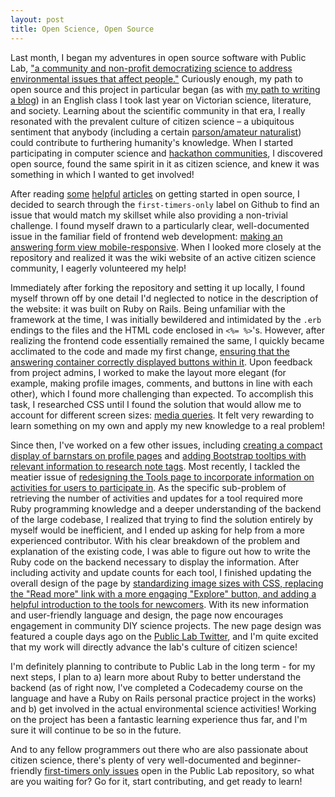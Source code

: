 ```yaml
---
layout: post
title: Open Science, Open Source
---
```


Last month, I began my adventures in open source software with Public Lab, ["a community and non-profit democratizing science to address environmental issues that affect people."](https://publiclab.org/about)  Curiously enough, my path to open source and this project in particular began (as with [my path to writing a blog](http://carolineho.me/blog/Hello-World/)) in an English class I took last year on Victorian science, literature, and society.  Learning about the scientific community in that era, I really resonated with the prevalent culture of citizen science – a ubiquitous sentiment that anybody (including a certain [parson/amateur naturalist](https://en.wikipedia.org/wiki/Charles_Darwin)) could contribute to furthering humanity's knowledge.  When I started participating in computer science and [hackathon communities](http://www.ladiesstormhackathons.org), I discovered open source, found the same spirit in it as citizen science, and knew it was something in which I wanted to get involved!

After reading [some](http://www.firsttimersonly.com) [helpful](http://readwrite.com/2014/10/10/open-source-diversity-how-to-contribute/) [articles](https://opensource.com/education/16/1/how-students-get-started-open-source) on getting started in open source, I decided to search through the ```first-timers-only``` label on Github to find an issue that would match my skillset while also providing a non-trivial challenge.  I found myself drawn to a particularly clear, well-documented issue in the familiar field of frontend web development: [making an answering form view mobile-responsive](https://github.com/publiclab/plots2/issues/681).  When I looked more closely at the repository and realized it was the wiki website of an active citizen science community, I eagerly volunteered my help!

Immediately after forking the repository and setting it up locally, I found myself thrown off by one detail I'd neglected to notice in the description of the website: it was built on Ruby on Rails.  Being unfamiliar with the framework at the time, I was initially bewildered and intimidated by the ```.erb``` endings to the files and the HTML code enclosed in ```<%= %>```'s.  However, after realizing the frontend code essentially remained the same, I quickly became acclimated to the code and made my first change, [ensuring that the answering container correctly displayed buttons within it](https://github.com/publiclab/plots2/issues/681#issuecomment-240616628).  Upon feedback from project admins, I worked to make the layout more elegant (for example, making profile images, comments, and buttons in line with each other), which I found more challenging than expected.  To accomplish this task, I researched CSS until I found the solution that would allow me to account for different screen sizes: [media queries](http://www.w3schools.com/css/css_rwd_mediaqueries.asp).  It felt very rewarding to learn something on my own and apply my new knowledge to a real problem!

Since then, I've worked on a few other issues, including [creating a compact display of barnstars on profile pages](https://github.com/publiclab/plots2/issues/705) and [adding Bootstrap tooltips with relevant information to research note tags](https://github.com/publiclab/plots2/issues/751).  Most recently, I tackled the meatier issue of [redesigning the Tools page to incorporate information on activities for users to participate in](https://github.com/publiclab/plots2/issues/765).  As the specific sub-problem of retrieving the number of activities and updates for a tool required more Ruby programming knowledge and a deeper understanding of the backend of the large codebase, I realized that trying to find the solution entirely by myself would be inefficient, and I ended up asking for help from a more experienced contributor.  With his clear breakdown of the problem and explanation of the existing code, I was able to figure out how to write the Ruby code on the backend necessary to display the information.  After including activity and update counts for each tool, I finished updating the overall design of the page by [standardizing image sizes with CSS, replacing the "Read more" link with a more engaging "Explore" button, and adding a helpful introduction to the tools for newcomers](https://github.com/publiclab/plots2/issues/765#issuecomment-246210737).  With its new information and user-friendly language and design, the page now encourages engagement in community DIY science projects.  The new page design was featured a couple days ago on the [Public Lab Twitter](https://twitter.com/PublicLab/status/778239629380157440), and I'm quite excited that my work will directly advance the lab's culture of citizen science!

I'm definitely planning to contribute to Public Lab in the long term - for my next steps, I plan to a) learn more about Ruby to better understand the backend (as of right now, I've completed a Codecademy course on the language and have a Ruby on Rails personal practice project in the works) and b) get involved in the actual environmental science activities!  Working on the project has been a fantastic learning experience thus far, and I'm sure it will continue to be so in the future.

And to any fellow programmers out there who are also passionate about citizen science, there's plenty of very well-documented and beginner-friendly [first-timers only issues](https://github.com/publiclab/plots2/issues?q=is%3Aopen+is%3Aissue+label%3Afirst-timers-only) open in the Public Lab repository, so what are you waiting for?  Go for it, start contributing, and get ready to learn!
